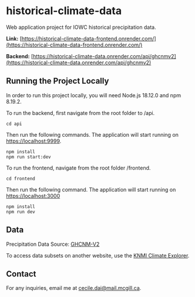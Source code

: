 # historical-climate-data
Web application project for IOWC historical precipitation data.

__Link:__ [https://historical-climate-data-frontend.onrender.com/](https://historical-climate-data-frontend.onrender.com/)

__Backend:__ [https://historical-climate-data.onrender.com/api/ghcnmv2](https://historical-climate-data.onrender.com/api/ghcnmv2)


## Running the Project Locally

In order to run this project locally, you will need Node.js 18.12.0 and npm 8.19.2.

To run the backend, first navigate from the root folder to /api.

```
cd api
```

Then run the following commands. The application will start running on [https://localhost:9999](https://localhost:9999).

 ```
 npm install
 npm run start:dev
 ```
 
 To run the frontend, navigate from the root folder /frontend.
 
 ```
 cd frontend
 ```
 
 Then run the following command. The application will start running on [https://localhost:3000](https://localhost:3000)
 
 ```
 npm install
 npm run dev
 ```


## Data

Precipitation Data Source: [GHCNM-V2](https://www.ncei.noaa.gov/access/metadata/landing-page/bin/iso?id=gov.noaa.ncdc:C00835)

To access data subsets on another website, use the [KNMI Climate Explorer](https://climexp.knmi.nl/start.cgi?id=someone@somewhere).


## Contact

For any inquiries, email me at cecile.dai@mail.mcgill.ca.
